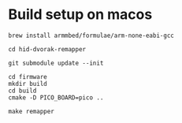 # Build setup on macos

```
brew install armmbed/formulae/arm-none-eabi-gcc

cd hid-dvorak-remapper

git submodule update --init

cd firmware
mkdir build
cd build
cmake -D PICO_BOARD=pico ..

make remapper
```
